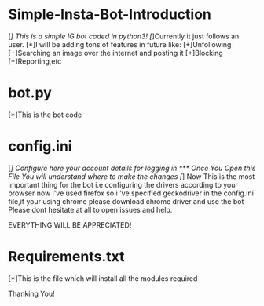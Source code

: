 # Simple-Insta-Bot-Introduction
[*] This is a simple IG bot coded in python3!
[*]Currently it just follows an user.
[*]I will be adding tons of features in future like:
  [+]Unfollowing
  [+]Searching an image over the internet and posting it
  [+]Blocking
  [+]Reporting,etc
  
  
# bot.py
 [*]This is the bot code 

# config.ini
[*] Configure here your account details for logging in
*** Once You Open this File You will understand where to make the changes
[*] Now This is the most important thing for the bot i.e configuring the drivers according to your browser now i've used firefox so i 've specified
    geckodriver in the config.ini file,if your using chrome please download chrome driver and use the bot
    Please dont hesitate at all to open issues and help.
   
   EVERYTHING WILL BE APPRECIATED!
 # Requirements.txt
 [*]This is the file which will install all the modules required 
 
 Thanking You!
